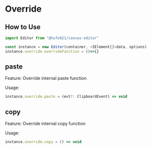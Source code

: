 # Override

## How to Use

```javascript
import Editor from "@hufe921/canvas-editor"

const instance = new Editor(container, <IElement[]>data, options)
instance.override.overrideFunction = ()=>{}
```

## paste

Feature: Override internal paste function

Usage:

```javascript
instance.override.paste = (evt?: ClipboardEvent) => void
```

## copy

Feature: Override internal copy function

Usage:

```javascript
instance.override.copy = () => void
```
